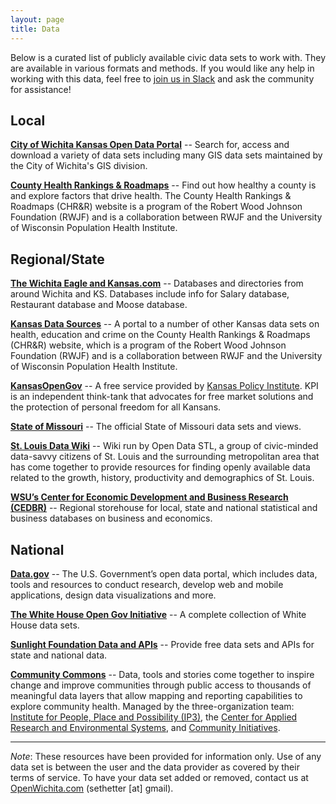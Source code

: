 ```yaml
---
layout: page
title: Data
---
```


Below is a curated list of publicly available civic data sets to work with. They
are available in various formats and methods. If you would like any help in
working with this data, feel free to [join us in
Slack](https://openwichita-slack.herokuapp.com) and ask the community for
assistance!

## Local

**[City of Wichita Kansas Open Data Portal](http://opendata.wichita.gov)**
-- Search for, access and download a variety of data sets including many
GIS data sets maintained by the City of Wichita's GIS division.

**[County Health Rankings &
Roadmaps](http://www.countyhealthrankings.org/app/kansas/2015/overview)** --
Find out how healthy a county is and explore factors that drive health. The
County Health Rankings & Roadmaps (CHR&R) website is a program of the Robert
Wood Johnson Foundation (RWJF) and is a collaboration between RWJF and the
University of Wisconsin Population Health Institute.

## Regional/State

**[The Wichita Eagle and
Kansas.com](http://kansas.com/site-services/databases)** -- Databases and
directories from around Wichita and KS. Databases include info for Salary
database, Restaurant database and Moose database.

**[Kansas Data
Sources](http://www.countyhealthrankings.org/using-the-rankings-data/finding-more-data/kansas)**
-- A portal to a number of other Kansas data sets on health, education and crime
on the County Health Rankings & Roadmaps (CHR&R) website, which is a program of
the Robert Wood Johnson Foundation (RWJF) and is a collaboration between RWJF
and the University of Wisconsin Population Health Institute. 

**[KansasOpenGov](http://www.kansasopengov.org/)** -- A free service provided by
[Kansas Policy Institute](http://www.kansaspolicy.org/).  KPI is an independent
think-tank that advocates for free market solutions and the protection of
personal freedom for all Kansans.

**[State of Missouri](https://data.mo.gov/)** -- The official State of Missouri
data sets and views.

**[St. Louis Data Wiki](http://opendatastl.org/wiki/Main_Page)** -- Wiki run by
Open Data STL, a group of civic-minded data-savvy citizens of St. Louis and the
surrounding metropolitan area that has come together to provide resources for
finding openly available data related to the growth, history, productivity and
demographics of St. Louis.

**[WSU’s Center for Economic Development and Business Research
(CEDBR)](http://www.cedbr.org/index.php?option=com_content&view=article&id=719&Itemid=77)**
-- Regional storehouse for local, state and national statistical and business
databases on business and economics.

## National

**[Data.gov](http://data.gov/)** -- The U.S. Government’s open data portal,
which includes data, tools and resources to conduct research, develop web and
mobile applications, design data visualizations and more.

**[The White House Open Gov Initiative](https://open.whitehouse.gov/)** --  A
complete collection of White House data sets.

**[Sunlight Foundation Data and APIs](http://sunlightfoundation.com/api/)** --
Provide free data sets and APIs for state and national data.

**[Community Commons](http://www.communitycommons.org/maps-data/)** -- Data,
tools and stories come together to inspire change and improve communities
through public access to thousands of meaningful data layers that allow mapping
and reporting capabilities to explore community health. Managed by the
three-organization team: [Institute for People, Place and Possibility
(IP3)](http://www.i-p3.org/), the [Center for Applied Research and Environmental
Systems](http://www.cares.missouri.edu/), and [Community
Initiatives](http://www.communityinitiatives.com/). 

---

_Note_: These resources have been provided for information only. Use of any data
set is between the user and the data provider as covered by their terms of
service. To have your data set added or removed, contact us at <a
href="http://openwichita.com/">OpenWichita.com</a>
(sethetter [at] gmail).</p>
